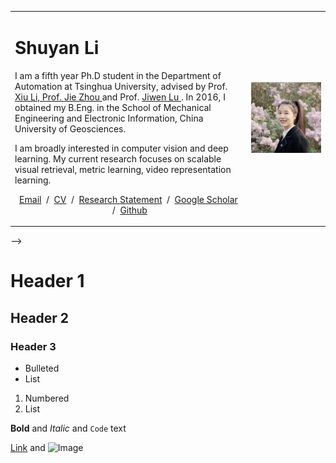 <table border="0">
  <tr>
    <td width="75%">
      <h1>Shuyan Li</h1> 
           <p>I am a fifth year Ph.D student in the Department of Automation at Tsinghua University, advised by Prof. <a href="https://www.sigs.tsinghua.edu.cn/lx/"> Xiu Li, Prof. <a href="http://www.au.tsinghua.edu.cn/info/1110/1583.htm"> Jie Zhou </a> and Prof. <a href="http://ivg.au.tsinghua.edu.cn/Jiwen_Lu/"> Jiwen Lu </a>. In 2016, I obtained my B.Eng. in the School of Mechanical Engineering and Electronic Information, China University of Geosciences.</p>
<!--               </p> -->
              <p>
              I am broadly interested in computer vision and deep learning. My current research focuses on scalable visual retrieval, metric learning, video representation learning.</p>
              <p style="text-align:center">
                <a href="mailto:li-sy16@mails.tsinghua.edu.cn">Email</a> &nbsp/&nbsp
                <a href="files/Resume_GuangyiChen.pdf">CV</a> &nbsp/&nbsp
                <a href="files/Research_Statement.pdf">Research	Statement</a> &nbsp/&nbsp
                <a href="https://scholar.google.com/citations?user=sAn2eyQAAAAJ&hl=en"> Google Scholar</a> &nbsp/&nbsp
                <a href="https://github.com/Lily1994"> Github </a>
              </p></td>
<!--     </td> -->
    <td width="25%">
      <img src="/lishuyan.JPG" width="100%">
    </td>
  </tr>
</table> -->

# Header 1
## Header 2
### Header 3

- Bulleted
- List

1. Numbered
2. List

**Bold** and _Italic_ and `Code` text

[Link](url) and ![Image](src)
```


